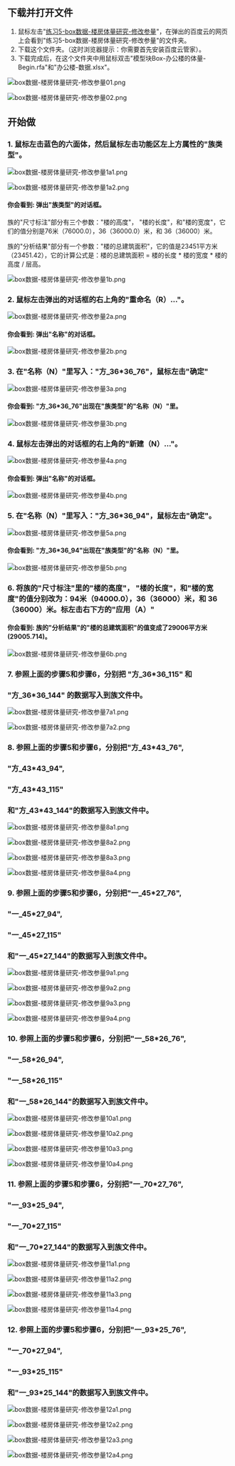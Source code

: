 ## 下载并打开文件 

1. 鼠标左击"[练习5-box数据-楼房体量研究-修改参量](http://pan.baidu.com/s/1o6YLY9G)"，在弹出的百度云的网页上会看到"练习5-box数据-楼房体量研究-修改参量"的文件夹。
2. 下载这个文件夹。（这时浏览器提示：你需要首先安装百度云管家）。
3. 下载完成后，在这个文件夹中用鼠标双击"模型块Box-办公楼的体量-Begin.rfa"和"办公楼-数据.xlsx"。

![box数据-楼房体量研究-修改参量01.png](/images/box数据-楼房体量研究-修改参量/box数据-楼房体量研究-修改参量01.png)

![box数据-楼房体量研究-修改参量02.png](/images/box数据-楼房体量研究-修改参量/box数据-楼房体量研究-修改参量02.png)

## 开始做 

### 1. 鼠标左击蓝色的六面体，然后鼠标左击功能区左上方属性的"族类型"。

![box数据-楼房体量研究-修改参量1a1.png](/images/box数据-楼房体量研究-修改参量/box数据-楼房体量研究-修改参量1a1.png)

![box数据-楼房体量研究-修改参量1a2.png](/images/box数据-楼房体量研究-修改参量/box数据-楼房体量研究-修改参量1a2.png)

#### 你会看到: 弹出"族类型"的对话框。

族的"尺寸标注"部分有三个参数："楼的高度"， "楼的长度"，和"楼的宽度"，它们的值分别是76米（76000.0），36（36000.0）米，和 36（36000）米。

族的"分析结果"部分有一个参数："楼的总建筑面积"，它的值是23451平方米（23451.42），它的计算公式是：楼的总建筑面积 = 楼的长度 * 楼的宽度 * 楼的高度 / 层高。

![box数据-楼房体量研究-修改参量1b.png](/images/box数据-楼房体量研究-修改参量/box数据-楼房体量研究-修改参量1b.png)

### 2. 鼠标左击弹出的对话框的右上角的"重命名（R）..."。

![box数据-楼房体量研究-修改参量2a.png](/images/box数据-楼房体量研究-修改参量/box数据-楼房体量研究-修改参量2a.png)

#### 你会看到: 弹出"名称"的对话框。

![box数据-楼房体量研究-修改参量2b.png](/images/box数据-楼房体量研究-修改参量/box数据-楼房体量研究-修改参量2b.png)

### 3. 在"名称（N）"里写入："方_36*36_76"，鼠标左击"确定"

![box数据-楼房体量研究-修改参量3a.png](/images/box数据-楼房体量研究-修改参量/box数据-楼房体量研究-修改参量3a.png)

#### 你会看到: "方_36*36_76"出现在"族类型"的"名称（N）"里。

![box数据-楼房体量研究-修改参量3b.png](/images/box数据-楼房体量研究-修改参量/box数据-楼房体量研究-修改参量3b.png)

### 4. 鼠标左击弹出的对话框的右上角的"新建（N）..."。

![box数据-楼房体量研究-修改参量4a.png](/images/box数据-楼房体量研究-修改参量/box数据-楼房体量研究-修改参量4a.png)

#### 你会看到: 弹出"名称"的对话框。

![box数据-楼房体量研究-修改参量4b.png](/images/box数据-楼房体量研究-修改参量/box数据-楼房体量研究-修改参量4b.png)

### 5. 在"名称（N）"里写入："方_36*36_94"，鼠标左击"确定"。

![box数据-楼房体量研究-修改参量5a.png](/images/box数据-楼房体量研究-修改参量/box数据-楼房体量研究-修改参量5a.png)

#### 你会看到: "方_36*36_94"出现在"族类型"的"名称（N）"里。

![box数据-楼房体量研究-修改参量5b.png](/images/box数据-楼房体量研究-修改参量/box数据-楼房体量研究-修改参量5b.png)

### 6. 将族的"尺寸标注"里的"楼的高度"， "楼的长度"，和"楼的宽度"的值分别改为：94米（94000.0），36（36000）米，和 36（36000）米。标左击右下方的"应用（A）"

#### 你会看到: 族的"分析结果"的"楼的总建筑面积"的值变成了29006平方米(29005.714)。

![box数据-楼房体量研究-修改参量6b.png](/images/box数据-楼房体量研究-修改参量/box数据-楼房体量研究-修改参量6b.png)

### 7. 参照上面的步骤5和步骤6，分别把 "方_36*36_115" 和 
### "方_36*36_144" 的数据写入到族文件中。

![box数据-楼房体量研究-修改参量7a1.png](/images/box数据-楼房体量研究-修改参量/box数据-楼房体量研究-修改参量7a1.png)

![box数据-楼房体量研究-修改参量7a2.png](/images/box数据-楼房体量研究-修改参量/box数据-楼房体量研究-修改参量7a2.png)

### 8. 参照上面的步骤5和步骤6，分别把"方_43*43_76", 
### "方_43*43_94", 
### "方_43*43_115"
### 和"方_43*43_144"的数据写入到族文件中。

![box数据-楼房体量研究-修改参量8a1.png](/images/box数据-楼房体量研究-修改参量/box数据-楼房体量研究-修改参量8a1.png)

![box数据-楼房体量研究-修改参量8a2.png](/images/box数据-楼房体量研究-修改参量/box数据-楼房体量研究-修改参量8a2.png)

![box数据-楼房体量研究-修改参量8a3.png](/images/box数据-楼房体量研究-修改参量/box数据-楼房体量研究-修改参量8a3.png)

![box数据-楼房体量研究-修改参量8a4.png](/images/box数据-楼房体量研究-修改参量/box数据-楼房体量研究-修改参量8a4.png)

### 9. 参照上面的步骤5和步骤6，分别把"一_45*27_76",
### "一_45*27_94",
### "一_45*27_115"
### 和"一_45*27_144"的数据写入到族文件中。

![box数据-楼房体量研究-修改参量9a1.png](/images/box数据-楼房体量研究-修改参量/box数据-楼房体量研究-修改参量9a1.png)

![box数据-楼房体量研究-修改参量9a2.png](/images/box数据-楼房体量研究-修改参量/box数据-楼房体量研究-修改参量9a2.png)

![box数据-楼房体量研究-修改参量9a3.png](/images/box数据-楼房体量研究-修改参量/box数据-楼房体量研究-修改参量9a3.png)

![box数据-楼房体量研究-修改参量9a4.png](/images/box数据-楼房体量研究-修改参量/box数据-楼房体量研究-修改参量9a4.png)

### 10. 参照上面的步骤5和步骤6，分别把"一_58*26_76",
### "一_58*26_94",
### "一_58*26_115"
### 和"一_58*26_144"的数据写入到族文件中。

![box数据-楼房体量研究-修改参量10a1.png](/images/box数据-楼房体量研究-修改参量/box数据-楼房体量研究-修改参量10a1.png)

![box数据-楼房体量研究-修改参量10a2.png](/images/box数据-楼房体量研究-修改参量/box数据-楼房体量研究-修改参量10a2.png)

![box数据-楼房体量研究-修改参量10a3.png](/images/box数据-楼房体量研究-修改参量/box数据-楼房体量研究-修改参量10a3.png)

![box数据-楼房体量研究-修改参量10a4.png](/images/box数据-楼房体量研究-修改参量/box数据-楼房体量研究-修改参量10a4.png)

### 11. 参照上面的步骤5和步骤6，分别把"一_70*27_76",
### "一_93*25_94",
### "一_70*27_115"
### 和"一_70*27_144"的数据写入到族文件中。

![box数据-楼房体量研究-修改参量11a1.png](/images/box数据-楼房体量研究-修改参量/box数据-楼房体量研究-修改参量11a1.png)

![box数据-楼房体量研究-修改参量11a2.png](/images/box数据-楼房体量研究-修改参量/box数据-楼房体量研究-修改参量11a2.png)

![box数据-楼房体量研究-修改参量11a3.png](/images/box数据-楼房体量研究-修改参量/box数据-楼房体量研究-修改参量11a3.png)

![box数据-楼房体量研究-修改参量11a4.png](/images/box数据-楼房体量研究-修改参量/box数据-楼房体量研究-修改参量11a4.png)

### 12. 参照上面的步骤5和步骤6，分别把"一_93*25_76",
### "一_70*27_94",
### "一_93*25_115"
### 和"一_93*25_144"的数据写入到族文件中。

![box数据-楼房体量研究-修改参量12a1.png](/images/box数据-楼房体量研究-修改参量/box数据-楼房体量研究-修改参量12a1.png)

![box数据-楼房体量研究-修改参量12a2.png](/images/box数据-楼房体量研究-修改参量/box数据-楼房体量研究-修改参量12a2.png)

![box数据-楼房体量研究-修改参量12a3.png](/images/box数据-楼房体量研究-修改参量/box数据-楼房体量研究-修改参量12a3.png)

![box数据-楼房体量研究-修改参量12a4.png](/images/box数据-楼房体量研究-修改参量/box数据-楼房体量研究-修改参量12a4.png)
